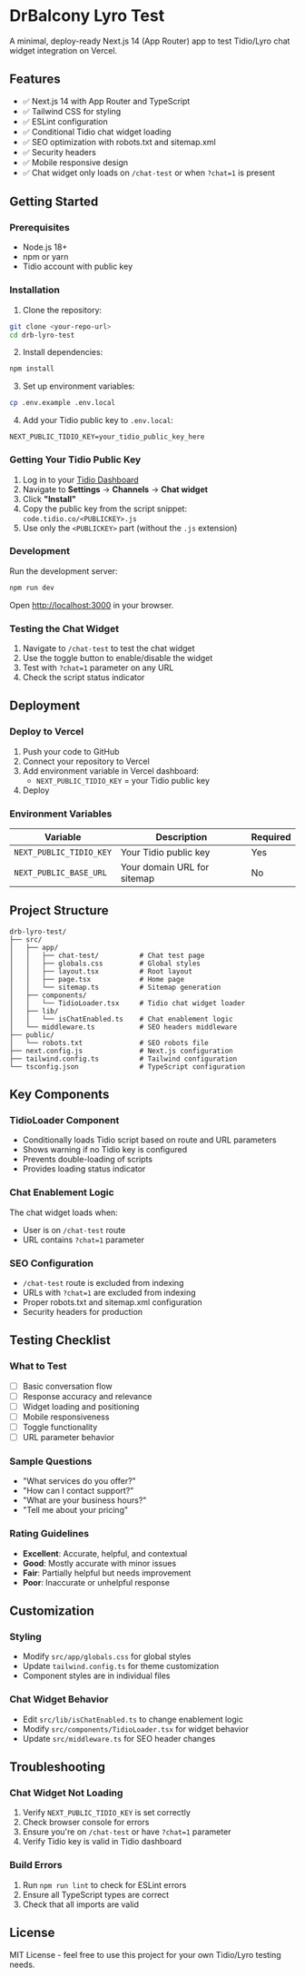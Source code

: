 # DrBalcony Lyro Test

A minimal, deploy-ready Next.js 14 (App Router) app to test Tidio/Lyro chat widget integration on Vercel.

## Features

- ✅ Next.js 14 with App Router and TypeScript
- ✅ Tailwind CSS for styling
- ✅ ESLint configuration
- ✅ Conditional Tidio chat widget loading
- ✅ SEO optimization with robots.txt and sitemap.xml
- ✅ Security headers
- ✅ Mobile responsive design
- ✅ Chat widget only loads on `/chat-test` or when `?chat=1` is present

## Getting Started

### Prerequisites

- Node.js 18+ 
- npm or yarn
- Tidio account with public key

### Installation

1. Clone the repository:
```bash
git clone <your-repo-url>
cd drb-lyro-test
```

2. Install dependencies:
```bash
npm install
```

3. Set up environment variables:
```bash
cp .env.example .env.local
```

4. Add your Tidio public key to `.env.local`:
```env
NEXT_PUBLIC_TIDIO_KEY=your_tidio_public_key_here
```

### Getting Your Tidio Public Key

1. Log in to your [Tidio Dashboard](https://dashboard.tidio.com)
2. Navigate to **Settings** → **Channels** → **Chat widget**
3. Click **"Install"** 
4. Copy the public key from the script snippet: `code.tidio.co/<PUBLICKEY>.js`
5. Use only the `<PUBLICKEY>` part (without the `.js` extension)

### Development

Run the development server:

```bash
npm run dev
```

Open [http://localhost:3000](http://localhost:3000) in your browser.

### Testing the Chat Widget

1. Navigate to `/chat-test` to test the chat widget
2. Use the toggle button to enable/disable the widget
3. Test with `?chat=1` parameter on any URL
4. Check the script status indicator

## Deployment

### Deploy to Vercel

1. Push your code to GitHub
2. Connect your repository to Vercel
3. Add environment variable in Vercel dashboard:
   - `NEXT_PUBLIC_TIDIO_KEY` = your Tidio public key
4. Deploy

### Environment Variables

| Variable | Description | Required |
|----------|-------------|----------|
| `NEXT_PUBLIC_TIDIO_KEY` | Your Tidio public key | Yes |
| `NEXT_PUBLIC_BASE_URL` | Your domain URL for sitemap | No |

## Project Structure

```
drb-lyro-test/
├── src/
│   ├── app/
│   │   ├── chat-test/          # Chat test page
│   │   ├── globals.css         # Global styles
│   │   ├── layout.tsx          # Root layout
│   │   ├── page.tsx            # Home page
│   │   └── sitemap.ts          # Sitemap generation
│   ├── components/
│   │   └── TidioLoader.tsx     # Tidio chat widget loader
│   ├── lib/
│   │   └── isChatEnabled.ts    # Chat enablement logic
│   └── middleware.ts           # SEO headers middleware
├── public/
│   └── robots.txt              # SEO robots file
├── next.config.js              # Next.js configuration
├── tailwind.config.ts          # Tailwind configuration
└── tsconfig.json               # TypeScript configuration
```

## Key Components

### TidioLoader Component

- Conditionally loads Tidio script based on route and URL parameters
- Shows warning if no Tidio key is configured
- Prevents double-loading of scripts
- Provides loading status indicator

### Chat Enablement Logic

The chat widget loads when:
- User is on `/chat-test` route
- URL contains `?chat=1` parameter

### SEO Configuration

- `/chat-test` route is excluded from indexing
- URLs with `?chat=1` are excluded from indexing
- Proper robots.txt and sitemap.xml configuration
- Security headers for production

## Testing Checklist

### What to Test
- [ ] Basic conversation flow
- [ ] Response accuracy and relevance  
- [ ] Widget loading and positioning
- [ ] Mobile responsiveness
- [ ] Toggle functionality
- [ ] URL parameter behavior

### Sample Questions
- "What services do you offer?"
- "How can I contact support?"
- "What are your business hours?"
- "Tell me about your pricing"

### Rating Guidelines
- **Excellent**: Accurate, helpful, and contextual
- **Good**: Mostly accurate with minor issues
- **Fair**: Partially helpful but needs improvement
- **Poor**: Inaccurate or unhelpful response

## Customization

### Styling
- Modify `src/app/globals.css` for global styles
- Update `tailwind.config.ts` for theme customization
- Component styles are in individual files

### Chat Widget Behavior
- Edit `src/lib/isChatEnabled.ts` to change enablement logic
- Modify `src/components/TidioLoader.tsx` for widget behavior
- Update `src/middleware.ts` for SEO header changes

## Troubleshooting

### Chat Widget Not Loading
1. Verify `NEXT_PUBLIC_TIDIO_KEY` is set correctly
2. Check browser console for errors
3. Ensure you're on `/chat-test` or have `?chat=1` parameter
4. Verify Tidio key is valid in Tidio dashboard

### Build Errors
1. Run `npm run lint` to check for ESLint errors
2. Ensure all TypeScript types are correct
3. Check that all imports are valid

## License

MIT License - feel free to use this project for your own Tidio/Lyro testing needs.
